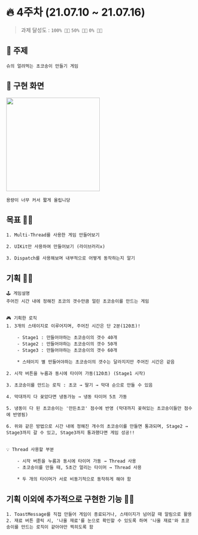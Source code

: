# 🔥 4주차 (21.07.10 ~ 21.07.16) 

> 과제 달성도 :  `100% 👍🏻`  `50% 👌🏻`  `0% 👎🏻`

## 📌 주제    
    슈의 얼려먹는 초코송이 만들기 게임

## 📌 구현 화면 
<img width="250" src="./4주차.gif">

`용량이 너무 커서 짧게 올립니당`


## 목표 👍🏻   
    1. Multi-Thread를 사용한 게임 만들어보기
    
    2. UIKit만 사용하여 만들어보기 (라이브러리x)

    3. Dispatch를 사용해보며 내부적으로 어떻게 동작하는지 알기

## 기획 👍🏻

    🕹 게임설명
    주어진 시간 내에 정해진 초코의 갯수만큼 얼린 초코송이를 만드는 게임


    🎮 기획한 로직
    1. 3개의 스테이지로 이루어지며, 주어진 시간은 단 2분(120초)!
        
        - Stage1 : 만들어야하는 초코송이의 갯수 40개
        - Stage2 : 만들어야하는 초코송이의 갯수 50개
        - Stage3 : 만들어야하는 초코송이의 갯수 60개 
    
        * 스테이지 별 만들어야하는 초코송이의 갯수는 달라지지만 주어진 시간은 같음

    2. 시작 버튼을 누름과 동시에 타이머 가동(120초) (Stage1 시작)

    3. 초코송이를 만드는 로직 : 초코 → 딸기 → 막대 순으로 만들 수 있음

    4. 막대까지 다 꽂았다면 냉동가능 → 냉동 타이머 5초 가동

    5. 냉동이 다 된 초코송이는 '만든초코' 점수에 반영 (막대까지 꽂혀있는 초코송이들만 점수에 반영됨)

    6. 위와 같은 방법으로 시간 내에 정해진 개수의 초코송이를 만들면 통과되며, Stage2 → Stage3까지 갈 수 있고, Stage3까지 통과했다면 게임 성공!!


    💡 Thread 사용할 부분
        
        - 시작 버튼을 누름과 동시에 타이머 가동 → Thread 사용
        - 초코송이를 만들 때, 5초간 얼리는 타이머 → Thread 사용
    
        * 두 개의 타이머가 서로 비동기적으로 동작하게 해야 함


## 기획 이외에 추가적으로 구현한 기능 👍🏻

    1. ToastMessage를 직접 만들어 게임이 종료되거나, 스테이지가 넘어갈 때 알림으로 활용
    2. 재료 버튼 클릭 시, '나올 재료'를 눈으로 확인할 수 있도록 하며 '나올 재료'와 초코 송이를 만드는 로직이 같아야만 찍히도록 함
